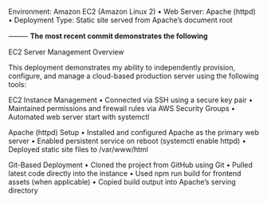 Environment: Amazon EC2 (Amazon Linux 2)
	•	Web Server: Apache (httpd)
	•	Deployment Type: Static site served from Apache’s document root

⸻
**The most recent commit demonstrates the following**

EC2 Server Management Overview

This deployment demonstrates my ability to independently provision, configure, and manage a cloud-based production server using the following tools:

EC2 Instance Management
	•	Connected via SSH using a secure key pair
	•	Maintained permissions and firewall rules via AWS Security Groups
	•	Automated web server start with systemctl

Apache (httpd) Setup
	•	Installed and configured Apache as the primary web server
	•	Enabled persistent service on reboot (systemctl enable httpd)
	•	Deployed static site files to /var/www/html

Git-Based Deployment
	•	Cloned the project from GitHub using Git
	•	Pulled latest code directly into the instance
	•	Used npm run build for frontend assets (when applicable)
	•	Copied build output into Apache’s serving directory
